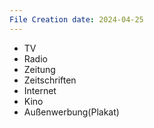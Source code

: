 ```yaml
---
File Creation date: 2024-04-25
---
```

- TV
- Radio
- Zeitung
- Zeitschriften
- Internet
- Kino
- Außenwerbung(Plakat)